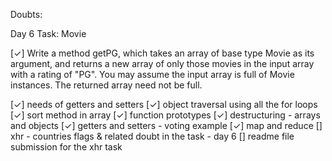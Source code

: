 Doubts:

Day 6 Task: Movie

[✓] Write a method getPG, which takes an array of base type Movie as its argument, and returns a new array of only those movies in the input array with a rating of "PG". You may assume the input array is full of Movie instances. The returned array need not be full.

[✓] needs of getters and setters
[✓] object traversal using all the for loops
[✓] sort method in array
[✓] function prototypes
[✓] destructuring - arrays and objects
[✓] getters and setters - voting example
[✓] map and reduce
[] xhr - countries flags & related doubt in the task - day 6
[] readme file submission for the xhr task
